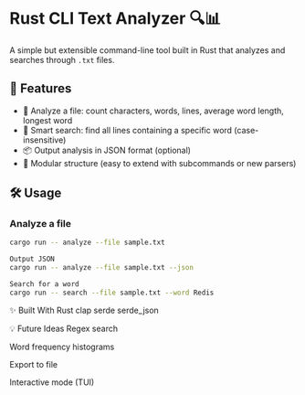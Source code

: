 # Rust CLI Text Analyzer 🔍📊

A simple but extensible command-line tool built in Rust that analyzes and searches through `.txt` files.

## 🚀 Features

- 🔎 Analyze a file: count characters, words, lines, average word length, longest word
- 🧠 Smart search: find all lines containing a specific word (case-insensitive)
- 📦 Output analysis in JSON format (optional)
- 📂 Modular structure (easy to extend with subcommands or new parsers)

## 🛠 Usage

### Analyze a file
```bash
cargo run -- analyze --file sample.txt

Output JSON
cargo run -- analyze --file sample.txt --json

Search for a word
cargo run -- search --file sample.txt --word Redis
```
✨ Built With
Rust
clap
serde
serde_json

💡 Future Ideas
Regex search

Word frequency histograms

Export to file

Interactive mode (TUI)
